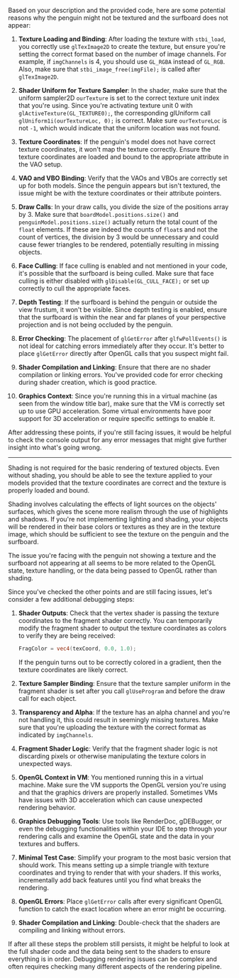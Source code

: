 Based on your description and the provided code, here are some potential reasons why the penguin might not be textured and the surfboard does not appear:

1. **Texture Loading and Binding**: After loading the texture with `stbi_load`, you correctly use `glTexImage2D` to create the texture, but ensure you're setting the correct format based on the number of image channels. For example, if `imgChannels` is 4, you should use `GL_RGBA` instead of `GL_RGB`. Also, make sure that `stbi_image_free(imgFile);` is called after `glTexImage2D`.

2. **Shader Uniform for Texture Sampler**: In the shader, make sure that the uniform sampler2D `ourTexture` is set to the correct texture unit index that you're using. Since you're activating texture unit 0 with `glActiveTexture(GL_TEXTURE0);`, the corresponding glUniform call `glUniform1i(ourTextureLoc, 0);` is correct. Make sure `ourTextureLoc` is not `-1`, which would indicate that the uniform location was not found.

3. **Texture Coordinates**: If the penguin's model does not have correct texture coordinates, it won't map the texture correctly. Ensure the texture coordinates are loaded and bound to the appropriate attribute in the VAO setup.

4. **VAO and VBO Binding**: Verify that the VAOs and VBOs are correctly set up for both models. Since the penguin appears but isn't textured, the issue might be with the texture coordinates or their attribute pointers.

5. **Draw Calls**: In your draw calls, you divide the size of the positions array by 3. Make sure that `boardModel.positions.size()` and `penguinModel.positions.size()` actually return the total count of the `float` elements. If these are indeed the counts of `float`s and not the count of vertices, the division by 3 would be unnecessary and could cause fewer triangles to be rendered, potentially resulting in missing objects.

6. **Face Culling**: If face culling is enabled and not mentioned in your code, it's possible that the surfboard is being culled. Make sure that face culling is either disabled with `glDisable(GL_CULL_FACE);` or set up correctly to cull the appropriate faces.

7. **Depth Testing**: If the surfboard is behind the penguin or outside the view frustum, it won't be visible. Since depth testing is enabled, ensure that the surfboard is within the near and far planes of your perspective projection and is not being occluded by the penguin.

8. **Error Checking**: The placement of `glGetError` after `glfwPollEvents()` is not ideal for catching errors immediately after they occur. It's better to place `glGetError` directly after OpenGL calls that you suspect might fail.

9. **Shader Compilation and Linking**: Ensure that there are no shader compilation or linking errors. You've provided code for error checking during shader creation, which is good practice.

10. **Graphics Context**: Since you're running this in a virtual machine (as seen from the window title bar), make sure that the VM is correctly set up to use GPU acceleration. Some virtual environments have poor support for 3D acceleration or require specific settings to enable it.

After addressing these points, if you're still facing issues, it would be helpful to check the console output for any error messages that might give further insight into what's going wrong.

---

Shading is not required for the basic rendering of textured objects. Even without shading, you should be able to see the texture applied to your models provided that the texture coordinates are correct and the texture is properly loaded and bound.

Shading involves calculating the effects of light sources on the objects' surfaces, which gives the scene more realism through the use of highlights and shadows. If you're not implementing lighting and shading, your objects will be rendered in their base colors or textures as they are in the texture image, which should be sufficient to see the texture on the penguin and the surfboard.

The issue you're facing with the penguin not showing a texture and the surfboard not appearing at all seems to be more related to the OpenGL state, texture handling, or the data being passed to OpenGL rather than shading.

Since you've checked the other points and are still facing issues, let's consider a few additional debugging steps:

1. **Shader Outputs**: Check that the vertex shader is passing the texture coordinates to the fragment shader correctly. You can temporarily modify the fragment shader to output the texture coordinates as colors to verify they are being received:
   ```glsl
   FragColor = vec4(texCoord, 0.0, 1.0);
   ```
   If the penguin turns out to be correctly colored in a gradient, then the texture coordinates are likely correct.

2. **Texture Sampler Binding**: Ensure that the texture sampler uniform in the fragment shader is set after you call `glUseProgram` and before the draw call for each object.

3. **Transparency and Alpha**: If the texture has an alpha channel and you're not handling it, this could result in seemingly missing textures. Make sure that you're uploading the texture with the correct format as indicated by `imgChannels`.

4. **Fragment Shader Logic**: Verify that the fragment shader logic is not discarding pixels or otherwise manipulating the texture colors in unexpected ways.

5. **OpenGL Context in VM**: You mentioned running this in a virtual machine. Make sure the VM supports the OpenGL version you're using and that the graphics drivers are properly installed. Sometimes VMs have issues with 3D acceleration which can cause unexpected rendering behavior.

6. **Graphics Debugging Tools**: Use tools like RenderDoc, gDEBugger, or even the debugging functionalities within your IDE to step through your rendering calls and examine the OpenGL state and the data in your textures and buffers.

7. **Minimal Test Case**: Simplify your program to the most basic version that should work. This means setting up a simple triangle with texture coordinates and trying to render that with your shaders. If this works, incrementally add back features until you find what breaks the rendering.

8. **OpenGL Errors**: Place `glGetError` calls after every significant OpenGL function to catch the exact location where an error might be occurring.

9. **Shader Compilation and Linking**: Double-check that the shaders are compiling and linking without errors.

If after all these steps the problem still persists, it might be helpful to look at the full shader code and the data being sent to the shaders to ensure everything is in order. Debugging rendering issues can be complex and often requires checking many different aspects of the rendering pipeline.